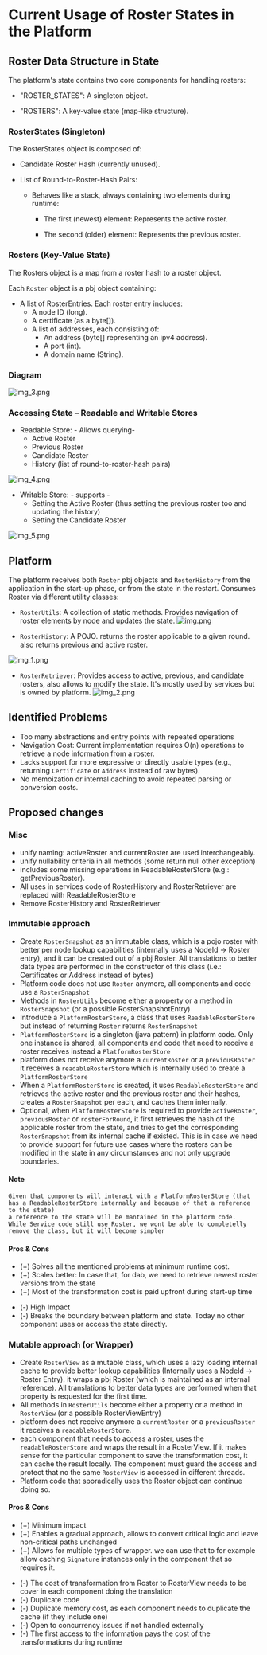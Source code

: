 # Current Usage of Roster States in the Platform

## Roster Data Structure in State

The platform's state contains two core components for handling rosters:

* "ROSTER_STATES": A singleton object.

* "ROSTERS": A key-value state (map-like structure).

### RosterStates (Singleton)

The RosterStates object is composed of:

* Candidate Roster Hash (currently unused).

* List of Round-to-Roster-Hash Pairs:

  * Behaves like a stack, always containing two elements during runtime:
    * The first (newest) element: Represents the active roster.

    * The second (older) element: Represents the previous roster.

### Rosters (Key-Value State)

The Rosters object is a map from a roster hash to a roster object.

Each `Roster` object is a pbj object containing:

* A list of RosterEntries. Each roster entry includes:
  * A node ID (long).
  * A certificate (as a byte[]).
  * A list of addresses, each consisting of:
    - An address (byte[] representing an ipv4 address).
    - A port (int).
    - A domain name (String).

### Diagram

![img_3.png](img_3.png)

### Accessing State – Readable and Writable Stores

* Readable Store: - Allows querying-
  * Active Roster
  * Previous Roster
  * Candidate Roster
  * History (list of round-to-roster-hash pairs)

![img_4.png](img_4.png)

* Writable Store: - supports -
  * Setting the Active Roster (thus setting the previous roster too and updating the history)
  * Setting the Candidate Roster

![img_5.png](img_5.png)

## Platform

The platform receives both `Roster` pbj objects and `RosterHistory` from the application in the start-up phase, or from the state
in the restart.
Consumes Roster via different utility classes:

* `RosterUtils`: A collection of static methods. Provides navigation of roster elements by node and updates the state.
  ![img.png](img.png)

* `RosterHistory`: A POJO. returns the roster applicable to a given round. also returns previous and active roster.

![img_1.png](img_1.png)

* `RosterRetriever`: Provides access to active, previous, and candidate rosters, also allows to modify the state. It's mostly used by services but is owned by platform.
  ![img_2.png](img_2.png)

## Identified Problems

* Too many abstractions and entry points with repeated operations
* Navigation Cost: Current implementation requires O(n) operations to retrieve a node information from a roster.
* Lacks support for more expressive or directly usable types (e.g., returning `Certificate` or `Address` instead of raw bytes).
* No memoization or internal caching to avoid repeated parsing or conversion costs.

## Proposed changes

### Misc

- unify naming: activeRoster and currentRoster are used interchangeably.
- unify nullability criteria in all methods (some return null other exception)
- includes some missing operations in ReadableRosterStore (e.g.: getPreviousRoster).
- All uses in services code of RosterHistory and RosterRetriever are replaced with ReadableRosterStore
- Remove RosterHistory and RosterRetriever

### Immutable approach

- Create `RosterSnapshot` as an immutable class, which is a pojo roster with better per node lookup capabilities (internally uses a NodeId -> Roster entry),
  and it can be created out of a pbj Roster. All translations to better data types are performed in the constructor of this class (i.e.: Certificates or Address instead of bytes)
- Platform code does not use `Roster` anymore, all components and code use a `RosterSnapshot`
- Methods in `RosterUtils` become either a property or a method in `RosterSnapshot` (or a possible RosterSnapshotEntry)
- Introduce a `PlatformRosterStore`, a class that uses `ReadableRosterStore` but instead of returning `Roster` returns `RosterSnapshot`
- `PlatformRosterStore` is a singleton (java pattern) in platform code. Only one instance is shared, all components and code that need to receive a roster receives instead a `PlatformRosterStore`
- platform does not receive anymore a `currentRoster` or a `previousRoster` it receives a `readableRosterStore` which is internally used to create a `PlatformRosterStore`
- When a `PlatformRosterStore` is created, it uses `ReadableRosterStore` and retrieves the active roster and the previous roster and their hashes, creates a `RosterSnapshot` per each, and caches them internally.
- Optional, when `PlatformRosterStore` is required to provide `activeRoster`, `previousRoster` or `rosterForRound`, it first retrieves the hash of the applicable roster from the state,
  and tries to get the corresponding `RosterSnapshot` from its internal cache if existed. This is in case we need to provide support for future use cases where the rosters can be modified in the state in any circumstances and not only upgrade boundaries.

#### Note

```
Given that components will interact with a PlatformRosterStore (that has a ReadableRosterStore internally and because of that a reference to the state)
a reference to the state will be mantained in the platform code.
While Service code still use Roster, we wont be able to completelly remove the class, but it will become simpler
```

#### Pros & Cons

+ (+) Solves all the mentioned problems at minimum runtime cost.
+ (+) Scales better: In case that, for dab, we need to retrieve newest roster versions from the state
+ (+) Most of the transformation cost is paid upfront during start-up time
- (-) High Impact
- (-) Breaks the boundary between platform and state. Today no other component uses or access the state directly.

### Mutable approach (or Wrapper)

- Create `RosterView` as a mutable class, which uses a lazy loading internal cache to provide better lookup capabilities (Internally uses a NodeId -> Roster Entry).
  it wraps a pbj Roster (which is maintained as an internal reference). All translations to better data types are performed when that property is requested for the first time.
- All methods in `RosterUtils` become either a property or a method in `RosterView` (or a possible RosterViewEntry)
- platform does not receive anymore a `currentRoster` or a `previousRoster` it receives a `readableRosterStore`.
- each component that needs to access a roster, uses the `readableRosterStore` and wraps the result in a RosterView.
  If it makes sense for the particular component to save the transformation cost, it can cache the result locally. The component must guard the access and protect that no the same `RosterView` is accessed in different threads.
- Platform code that sporadically uses the Roster object can continue doing so.

#### Pros & Cons

+ (+) Minimum impact
+ (+) Enables a gradual approach, allows to convert critical logic and leave non-critical paths unchanged
+ (+) Allows for multiple types of wrapper. we can use that to for example allow caching `Signature` instances only in the component that so requires it.
- (-) The cost of transformation from Roster to RosterView needs to be cover in each component doing the translation
- (-) Duplicate code
- (-) Duplicate memory cost, as each component needs to duplicate the cache (if they include one)
- (-) Open to concurrency issues if not handled externally
- (-) The first access to the information pays the cost of the transformations during runtime
